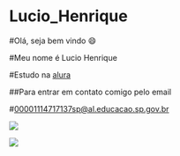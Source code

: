 # Lucio_Henrique

#Olá, seja bem vindo 😄

#Meu nome é Lucio Henrique

#Estudo na [alura](htps://www.alura.com.br)

##Para entrar em contato comigo pelo email

#00001114717137sp@al.educacao.sp.gov.br

![](https://media.tenor.com/5XHL_JzSfdEAAAAj/dan-the.gif)

![](https://media.tenor.com/GvD5iTIDo-sAAAAM/dog-berserk.gif)
